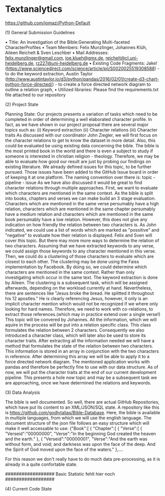 # Textanalytics

https://github.com/jomazi/Python-Default

(1) General Submission Guidelines

• Title: An Investigation of the Bible:Generating Multi-faceted CharacterProfiles
• Team Members: Felix Munzlinger, Johannes Klüh, Aileen Reichelt & Sven Leschber
• Mail Addresses: felix.munzlinger@gmail.com, joe.klueh@gmx.de, reichelt@cl.uni-heidelberg.de, rz227@uni-heidelberg.de
• Existing Code Fragments: Jake! (https://www.sciencedirect.com/science/article/pii/S0020025519308588) - to do the keyword extraction, Austin Taylor (http://www.austintaylor.io/d3/python/pandas/2016/02/01/create-d3-chart-python-force-directed/) - to create a force directed network diagram to outline a relation graph,
• Utilized libraries: Please find the requirements.txt file attached to our repository

(2) Project State

Planning State: 
Our projects presents a variation of tasks which need to be completed in order of determining a well elaborated character profile. In fact, as we have shown in our project proposal there are several major topics such as:
	(i) Keyword extraction
	(ii) Character relations
	(iii) Character traits
As discussed with our coordinator John Ziegler, we will first focus on the character relations to get to know the dataset in more detail. Also, this could be evaluated be using existing data concerning the bible. The bible is the most printed book in the world and there is even a subject to study if someone is interested in christian religion - theology. Therefore, we may be able to evaluate how good our result are just by probing our findings on existing literature. We already defined issues for this topic, to be further pursued. Those issues have been added to the GitHub Issue board in order of keeping it at one platform. The naming convention over there is: topic - pipeline - issue
As we have also discussed it would be great to find character relations through multiple approaches. First, we want to evaluate which characters are mentioned in the same context. As the bible is split into books, chapters and verses we can make build an 3 stage evaluation. Characters which are mentioned in the same verse persumably have a high relation, characters which are mentioned in the same chapter persumably have a medium relation and characters which are mentioned in the same book persumably have a low relation. However, this does not give any indication on how friendly the relation between two characters is. As John indicated, we could use a list of words which are marked as "possitive" and "negative" to evaluate how their relation is displayed. Felix and Sven will cover this topic. But there may more more ways to determine the relation of two characters. Assuming that we have extracted keywords to any verse, we could assign those keywords to any character mentioned in this verse. Then, we could do a clustering of those characters to evaluate which are closest to each other. The clustering may be done using the Faiss implementation by Facebook. By doing so, we could determine which characters are mentioned in the same context. Rather than only investigating which occur in the same text. The keyword extraction is done by Aileen. The clustering is a subsequent task, which will be assigned afterwards, depending on the workload currently at hand. Nevertheless, there are sentences like "Jesus broke the bread. He splitted it throughout his 12 apostles." He is clearly referencing Jesus, however, it only is an implicit character mention which would not be recognized if we where only looking for hard names. Therefore, we need to work with co-relations, to extract those references.(which may in practice extend over a single verse!) This topic will be convered by Johannes. 
All the information, which we will aquire in the process will be put into a relation specific class. This class formulates the relation between 2 characters. Consequently we also introduced a character class, which will later also be used to store its character traits. After extracting all the information needed we will have a method that formulates the state of the relation between two characters. This information is stored in an array in conjunction with the two characters in reference. After determining this array we will be able to apply it to a force directed network diagram. The mentioned application works with pandas and therefore be perfectly fine to use with our data structure. 
As of now, we will put the character traits at the end of our current development pipeline. This presents a hole now topic and may be a subsequent task we are approaching, once we have determined the relations and keywords. 

(3) Data Analysis

The bible is well documented. So well, there are actual GitHub Repositories, which have put its content to an XML/JSON/SQL state. A repository like this is https://github.com/godlytalias/Bible-Database. Here, the bible is available in multiple languages, from which we will use the english language. The document structure of the json file follows an easy structure which will make it well accessable to use:
{"Book":[
	{
		"Chapter":[
		{
			"Verse":[
			{
				"Verseid":"00000000",
				"Verse":"In the beginning God created the heaven and the earth."
			},
			{
				"Verseid":"00000001",
				"Verse":"And the earth was without form, and void; and darkness was upon the face of the deep. And the Spirit of God moved upon the face of the waters."
			},....
				
For this reason we don't really have to do much data pre-processing, as it is already in a quite confortable state. 


##################
Basic Statistic fehlt hier noch
##################

(4) Current Code State
